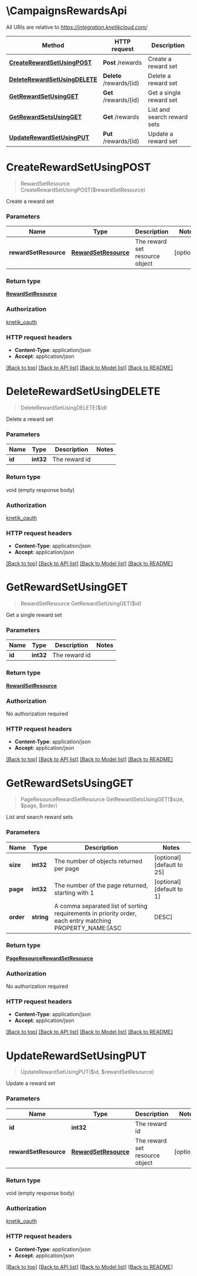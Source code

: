 # \CampaignsRewardsApi

All URIs are relative to *https://integration.knetikcloud.com/*

Method | HTTP request | Description
------------- | ------------- | -------------
[**CreateRewardSetUsingPOST**](CampaignsRewardsApi.md#CreateRewardSetUsingPOST) | **Post** /rewards | Create a reward set
[**DeleteRewardSetUsingDELETE**](CampaignsRewardsApi.md#DeleteRewardSetUsingDELETE) | **Delete** /rewards/{id} | Delete a reward set
[**GetRewardSetUsingGET**](CampaignsRewardsApi.md#GetRewardSetUsingGET) | **Get** /rewards/{id} | Get a single reward set
[**GetRewardSetsUsingGET**](CampaignsRewardsApi.md#GetRewardSetsUsingGET) | **Get** /rewards | List and search reward sets
[**UpdateRewardSetUsingPUT**](CampaignsRewardsApi.md#UpdateRewardSetUsingPUT) | **Put** /rewards/{id} | Update a reward set


# **CreateRewardSetUsingPOST**
> RewardSetResource CreateRewardSetUsingPOST($rewardSetResource)

Create a reward set


### Parameters

Name | Type | Description  | Notes
------------- | ------------- | ------------- | -------------
 **rewardSetResource** | [**RewardSetResource**](RewardSetResource.md)| The reward set resource object | [optional] 

### Return type

[**RewardSetResource**](RewardSetResource.md)

### Authorization

[knetik_oauth](../README.md#knetik_oauth)

### HTTP request headers

 - **Content-Type**: application/json
 - **Accept**: application/json

[[Back to top]](#) [[Back to API list]](../README.md#documentation-for-api-endpoints) [[Back to Model list]](../README.md#documentation-for-models) [[Back to README]](../README.md)

# **DeleteRewardSetUsingDELETE**
> DeleteRewardSetUsingDELETE($id)

Delete a reward set


### Parameters

Name | Type | Description  | Notes
------------- | ------------- | ------------- | -------------
 **id** | **int32**| The reward id | 

### Return type

void (empty response body)

### Authorization

[knetik_oauth](../README.md#knetik_oauth)

### HTTP request headers

 - **Content-Type**: application/json
 - **Accept**: application/json

[[Back to top]](#) [[Back to API list]](../README.md#documentation-for-api-endpoints) [[Back to Model list]](../README.md#documentation-for-models) [[Back to README]](../README.md)

# **GetRewardSetUsingGET**
> RewardSetResource GetRewardSetUsingGET($id)

Get a single reward set


### Parameters

Name | Type | Description  | Notes
------------- | ------------- | ------------- | -------------
 **id** | **int32**| The reward id | 

### Return type

[**RewardSetResource**](RewardSetResource.md)

### Authorization

No authorization required

### HTTP request headers

 - **Content-Type**: application/json
 - **Accept**: application/json

[[Back to top]](#) [[Back to API list]](../README.md#documentation-for-api-endpoints) [[Back to Model list]](../README.md#documentation-for-models) [[Back to README]](../README.md)

# **GetRewardSetsUsingGET**
> PageResourceRewardSetResource GetRewardSetsUsingGET($size, $page, $order)

List and search reward sets


### Parameters

Name | Type | Description  | Notes
------------- | ------------- | ------------- | -------------
 **size** | **int32**| The number of objects returned per page | [optional] [default to 25]
 **page** | **int32**| The number of the page returned, starting with 1 | [optional] [default to 1]
 **order** | **string**| A comma separated list of sorting requirements in priority order, each entry matching PROPERTY_NAME:[ASC|DESC] | [optional] [default to id:ASC]

### Return type

[**PageResourceRewardSetResource**](PageResource«RewardSetResource».md)

### Authorization

No authorization required

### HTTP request headers

 - **Content-Type**: application/json
 - **Accept**: application/json

[[Back to top]](#) [[Back to API list]](../README.md#documentation-for-api-endpoints) [[Back to Model list]](../README.md#documentation-for-models) [[Back to README]](../README.md)

# **UpdateRewardSetUsingPUT**
> UpdateRewardSetUsingPUT($id, $rewardSetResource)

Update a reward set


### Parameters

Name | Type | Description  | Notes
------------- | ------------- | ------------- | -------------
 **id** | **int32**| The reward id | 
 **rewardSetResource** | [**RewardSetResource**](RewardSetResource.md)| The reward set resource object | [optional] 

### Return type

void (empty response body)

### Authorization

[knetik_oauth](../README.md#knetik_oauth)

### HTTP request headers

 - **Content-Type**: application/json
 - **Accept**: application/json

[[Back to top]](#) [[Back to API list]](../README.md#documentation-for-api-endpoints) [[Back to Model list]](../README.md#documentation-for-models) [[Back to README]](../README.md)

